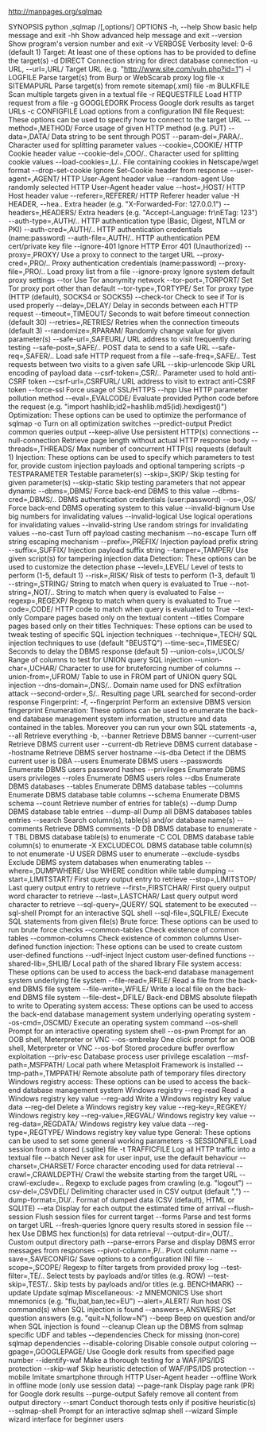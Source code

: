 http://manpages.org/sqlmap

SYNOPSIS
python ,sqlmap /[,options/]
OPTIONS
-h, --help
Show basic help message and exit
-hh
Show advanced help message and exit
--version
Show program's version number and exit
-v VERBOSE
Verbosity level: 0-6 (default 1)
Target:
At least one of these options has to be provided to define the target(s)
-d DIRECT
Connection string for direct database connection
-u URL, --url=,URL/
Target URL (e.g. "http://www.site.com/vuln.php?id=1")
-l LOGFILE
Parse target(s) from Burp or WebScarab proxy log file
-x SITEMAPURL
Parse target(s) from remote sitemap(.xml) file
-m BULKFILE
Scan multiple targets given in a textual file
-r REQUESTFILE
Load HTTP request from a file
-g GOOGLEDORK
Process Google dork results as target URLs
-c CONFIGFILE
Load options from a configuration INI file
Request:
These options can be used to specify how to connect to the target URL
--method=,METHOD/
Force usage of given HTTP method (e.g. PUT)
--data=,DATA/
Data string to be sent through POST
--param-del=,PARA/..
Character used for splitting parameter values
--cookie=,COOKIE/
HTTP Cookie header value
--cookie-del=,COO/..
Character used for splitting cookie values
--load-cookies=,L/..
File containing cookies in Netscape/wget format
--drop-set-cookie
Ignore Set-Cookie header from response
--user-agent=,AGENT/
HTTP User-Agent header value
--random-agent
Use randomly selected HTTP User-Agent header value
--host=,HOST/
HTTP Host header value
--referer=,REFERER/
HTTP Referer header value
-H HEADER, --hea..
Extra header (e.g. "X-Forwarded-For: 127.0.0.1")
--headers=,HEADERS/
Extra headers (e.g. "Accept-Language: fr\nETag: 123")
--auth-type=,AUTH/..
HTTP authentication type (Basic, Digest, NTLM or PKI)
--auth-cred=,AUTH/..
HTTP authentication credentials (name:password)
--auth-file=,AUTH/..
HTTP authentication PEM cert/private key file
--ignore-401
Ignore HTTP Error 401 (Unauthorized)
--proxy=,PROXY/
Use a proxy to connect to the target URL
--proxy-cred=,PRO/..
Proxy authentication credentials (name:password)
--proxy-file=,PRO/..
Load proxy list from a file
--ignore-proxy
Ignore system default proxy settings
--tor
Use Tor anonymity network
--tor-port=,TORPORT/
Set Tor proxy port other than default
--tor-type=,TORTYPE/
Set Tor proxy type (HTTP (default), SOCKS4 or SOCKS5)
--check-tor
Check to see if Tor is used properly
--delay=,DELAY/
Delay in seconds between each HTTP request
--timeout=,TIMEOUT/
Seconds to wait before timeout connection (default 30)
--retries=,RETRIES/
Retries when the connection timeouts (default 3)
--randomize=,RPARAM/
Randomly change value for given parameter(s)
--safe-url=,SAFEURL/
URL address to visit frequently during testing
--safe-post=,SAFE/..
POST data to send to a safe URL
--safe-req=,SAFER/..
Load safe HTTP request from a file
--safe-freq=,SAFE/..
Test requests between two visits to a given safe URL
--skip-urlencode
Skip URL encoding of payload data
--csrf-token=,CSR/..
Parameter used to hold anti-CSRF token
--csrf-url=,CSRFURL/
URL address to visit to extract anti-CSRF token
--force-ssl
Force usage of SSL/HTTPS
--hpp
Use HTTP parameter pollution method
--eval=,EVALCODE/
Evaluate provided Python code before the request (e.g. "import hashlib;id2=hashlib.md5(id).hexdigest()")
Optimization:
These options can be used to optimize the performance of sqlmap
-o
Turn on all optimization switches
--predict-output
Predict common queries output
--keep-alive
Use persistent HTTP(s) connections
--null-connection
Retrieve page length without actual HTTP response body
--threads=,THREADS/
Max number of concurrent HTTP(s) requests (default 1)
Injection:
These options can be used to specify which parameters to test for, provide custom injection payloads and optional tampering scripts
-p TESTPARAMETER
Testable parameter(s)
--skip=,SKIP/
Skip testing for given parameter(s)
--skip-static
Skip testing parameters that not appear dynamic
--dbms=,DBMS/
Force back-end DBMS to this value
--dbms-cred=,DBMS/..
DBMS authentication credentials (user:password)
--os=,OS/
Force back-end DBMS operating system to this value
--invalid-bignum
Use big numbers for invalidating values
--invalid-logical
Use logical operations for invalidating values
--invalid-string
Use random strings for invalidating values
--no-cast
Turn off payload casting mechanism
--no-escape
Turn off string escaping mechanism
--prefix=,PREFIX/
Injection payload prefix string
--suffix=,SUFFIX/
Injection payload suffix string
--tamper=,TAMPER/
Use given script(s) for tampering injection data
Detection:
These options can be used to customize the detection phase
--level=,LEVEL/
Level of tests to perform (1-5, default 1)
--risk=,RISK/
Risk of tests to perform (1-3, default 1)
--string=,STRING/
String to match when query is evaluated to True
--not-string=,NOT/..
String to match when query is evaluated to False
--regexp=,REGEXP/
Regexp to match when query is evaluated to True
--code=,CODE/
HTTP code to match when query is evaluated to True
--text-only
Compare pages based only on the textual content
--titles
Compare pages based only on their titles
Techniques:
These options can be used to tweak testing of specific SQL injection techniques
--technique=,TECH/
SQL injection techniques to use (default "BEUSTQ")
--time-sec=,TIMESEC/
Seconds to delay the DBMS response (default 5)
--union-cols=,UCOLS/
Range of columns to test for UNION query SQL injection
--union-char=,UCHAR/
Character to use for bruteforcing number of columns
--union-from=,UFROM/
Table to use in FROM part of UNION query SQL injection
--dns-domain=,DNS/..
Domain name used for DNS exfiltration attack
--second-order=,S/..
Resulting page URL searched for second-order response
Fingerprint:
-f, --fingerprint
Perform an extensive DBMS version fingerprint
Enumeration:
These options can be used to enumerate the back-end database management system information, structure and data contained in the tables. Moreover you can run your own SQL statements
-a, --all
Retrieve everything
-b, --banner
Retrieve DBMS banner
--current-user
Retrieve DBMS current user
--current-db
Retrieve DBMS current database
--hostname
Retrieve DBMS server hostname
--is-dba
Detect if the DBMS current user is DBA
--users
Enumerate DBMS users
--passwords
Enumerate DBMS users password hashes
--privileges
Enumerate DBMS users privileges
--roles
Enumerate DBMS users roles
--dbs
Enumerate DBMS databases
--tables
Enumerate DBMS database tables
--columns
Enumerate DBMS database table columns
--schema
Enumerate DBMS schema
--count
Retrieve number of entries for table(s)
--dump
Dump DBMS database table entries
--dump-all
Dump all DBMS databases tables entries
--search
Search column(s), table(s) and/or database name(s)
--comments
Retrieve DBMS comments
-D DB
DBMS database to enumerate
-T TBL
DBMS database table(s) to enumerate
-C COL
DBMS database table column(s) to enumerate
-X EXCLUDECOL
DBMS database table column(s) to not enumerate
-U USER
DBMS user to enumerate
--exclude-sysdbs
Exclude DBMS system databases when enumerating tables
--where=,DUMPWHERE/
Use WHERE condition while table dumping
--start=,LIMITSTART/
First query output entry to retrieve
--stop=,LIMITSTOP/
Last query output entry to retrieve
--first=,FIRSTCHAR/
First query output word character to retrieve
--last=,LASTCHAR/
Last query output word character to retrieve
--sql-query=,QUERY/
SQL statement to be executed
--sql-shell
Prompt for an interactive SQL shell
--sql-file=,SQLFILE/
Execute SQL statements from given file(s)
Brute force:
These options can be used to run brute force checks
--common-tables
Check existence of common tables
--common-columns
Check existence of common columns
User-defined function injection:
These options can be used to create custom user-defined functions
--udf-inject
Inject custom user-defined functions
--shared-lib=,SHLIB/
Local path of the shared library
File system access:
These options can be used to access the back-end database management system underlying file system
--file-read=,RFILE/
Read a file from the back-end DBMS file system
--file-write=,WFILE/
Write a local file on the back-end DBMS file system
--file-dest=,DFILE/
Back-end DBMS absolute filepath to write to
Operating system access:
These options can be used to access the back-end database management system underlying operating system
--os-cmd=,OSCMD/
Execute an operating system command
--os-shell
Prompt for an interactive operating system shell
--os-pwn
Prompt for an OOB shell, Meterpreter or VNC
--os-smbrelay
One click prompt for an OOB shell, Meterpreter or VNC
--os-bof
Stored procedure buffer overflow exploitation
--priv-esc
Database process user privilege escalation
--msf-path=,MSFPATH/
Local path where Metasploit Framework is installed
--tmp-path=,TMPPATH/
Remote absolute path of temporary files directory
Windows registry access:
These options can be used to access the back-end database management system Windows registry
--reg-read
Read a Windows registry key value
--reg-add
Write a Windows registry key value data
--reg-del
Delete a Windows registry key value
--reg-key=,REGKEY/
Windows registry key
--reg-value=,REGVAL/
Windows registry key value
--reg-data=,REGDATA/
Windows registry key value data
--reg-type=,REGTYPE/
Windows registry key value type
General:
These options can be used to set some general working parameters
-s SESSIONFILE
Load session from a stored (.sqlite) file
-t TRAFFICFILE
Log all HTTP traffic into a textual file
--batch
Never ask for user input, use the default behaviour
--charset=,CHARSET/
Force character encoding used for data retrieval
--crawl=,CRAWLDEPTH/
Crawl the website starting from the target URL
--crawl-exclude=..
Regexp to exclude pages from crawling (e.g. "logout")
--csv-del=,CSVDEL/
Delimiting character used in CSV output (default ",")
--dump-format=,DU/..
Format of dumped data (CSV (default), HTML or SQLITE)
--eta
Display for each output the estimated time of arrival
--flush-session
Flush session files for current target
--forms
Parse and test forms on target URL
--fresh-queries
Ignore query results stored in session file
--hex
Use DBMS hex function(s) for data retrieval
--output-dir=,OUT/..
Custom output directory path
--parse-errors
Parse and display DBMS error messages from responses
--pivot-column=,P/..
Pivot column name
--save=,SAVECONFIG/
Save options to a configuration INI file
--scope=,SCOPE/
Regexp to filter targets from provided proxy log
--test-filter=,TE/..
Select tests by payloads and/or titles (e.g. ROW)
--test-skip=,TEST/..
Skip tests by payloads and/or titles (e.g. BENCHMARK)
--update
Update sqlmap
Miscellaneous:
-z MNEMONICS
Use short mnemonics (e.g. "flu,bat,ban,tec=EU")
--alert=,ALERT/
Run host OS command(s) when SQL injection is found
--answers=,ANSWERS/
Set question answers (e.g. "quit=N,follow=N")
--beep
Beep on question and/or when SQL injection is found
--cleanup
Clean up the DBMS from sqlmap specific UDF and tables
--dependencies
Check for missing (non-core) sqlmap dependencies
--disable-coloring
Disable console output coloring
--gpage=,GOOGLEPAGE/
Use Google dork results from specified page number
--identify-waf
Make a thorough testing for a WAF/IPS/IDS protection
--skip-waf
Skip heuristic detection of WAF/IPS/IDS protection
--mobile
Imitate smartphone through HTTP User-Agent header
--offline
Work in offline mode (only use session data)
--page-rank
Display page rank (PR) for Google dork results
--purge-output
Safely remove all content from output directory
--smart
Conduct thorough tests only if positive heuristic(s)
--sqlmap-shell
Prompt for an interactive sqlmap shell
--wizard
Simple wizard interface for beginner users